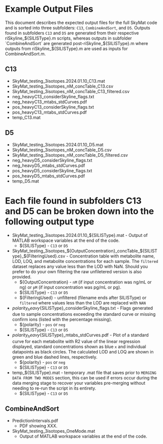 # Example Output Files
This document describes the expected output files for the full SkyMat code and is sorted into three subfolders: `C13`, `CombineAndSort`, and `D5`. Outputs found in subfolders `C13` and `D5` are generated from their respective riSkyline_${SILISType}.m scripts, whereas outputs in subfolder `CombineAndSort` are generated post-riSkyline_${SILISType}.m where outputs from riSkyline_${SILISType}.m are used as inputs for CombineAndSort.m. 

## C13
* SkyMat_testing_3isotopes.2024.01.10_C13.mat 
* SkyMat_testing_3isotopes_nM_concTable_C13.csv
* SkyMat_testing_3isotopes_nM_concTable_C13_filtered.csv
* neg_heavyC13_considerSkyline_flags.txt
* neg_heavyC13_mtabs_stdCurves.pdf
* pos_heavyC13_considerSkyline_flags.txt
* pos_heavyC13_mtabs_stdCurves.pdf
* temp_C13.mat

## D5
* SkyMat_testing_3isotopes.2024.01.10_D5.mat 
* SkyMat_testing_3isotopes_nM_concTable_D5.csv
* SkyMat_testing_3isotopes_nM_concTable_D5_filtered.csv
* neg_heavyD5_considerSkyline_flags.txt
* neg_heavyD5_mtabs_stdCurves.pdf
* pos_heavyD5_considerSkyline_flags.txt
* pos_heavyD5_mtabs_stdCurves.pdf
* temp_D5.mat

# Each file found in subfolders C13 and D5 can be broken down into the following output type 
* SkyMat_testing_3isotopes.2024.01.10_${SILISType}.mat - Output of MATLAB workspace variables at the end of the code.
  * ${SILISType} - `C13` or `D5`
* SkyMat_testing_3isotopes_${OutputConcentration}_concTable_${SILISType}_${FilteringUsed}.csv - Concentration table with metabolite name, LOD, LOQ, and metabolite concentrations for each sample. The `filtered` dataset replaces any value less than the LOD with NaN. Should you prefer to do your own filtering the raw unfiletered version is also provided. 
  * ${OutputConcentration} - `nM` (if input concentration was ng/mL or ng) or `pM` (if input concentration was pg/mL or pg).
  * ${SILISType} - `C13` or `D5`
  * ${FilteringUsed} - unfiltered (filename ends after SILISType) or `filtered` where values less than the LOD are replaced with `NAN`
* ${polarity}_heavy${SILISType}_considerSkyline_flags.txt - Flags generated due to sample concentrations exceeding the standard curve or missing confirm ions (listed with the percentage missing). 
  * ${polarity} - `pos` or `neg`
  * ${SILISType} - `C13` or `D5`
* ${polarity}_heavy${SILISType}_mtabs_stdCurves.pdf - Plot of a standard curve for each metabolite with R2 value of the linear regression displayed, standard concentrations shown as blue `x` and individual datapoints as black circles. The calculated LOD and LOQ are shown in green and blue dashed lines, respectively.
  * ${polarity} - `pos` or `neg`
  * ${SILISType} - `C13` or `D5`
* temp_${SILISType}.mat - temporary .mat file that saves prior to `MERGING DATA FROM TWO MODES` section, this can be used if errors occur during the data merging stage to recover your variables pre-merging without needing to re-run the script in its entirety. 
  * ${SILISType} - `C13` or `D5`

## CombineAndSort
* PredictionIntervals.pdf
  * PDF showing XXX. 
* SkyMat_testing_3isotopes_OneMode.mat
  * Output of MATLAB workspace variables at the end of the code.
